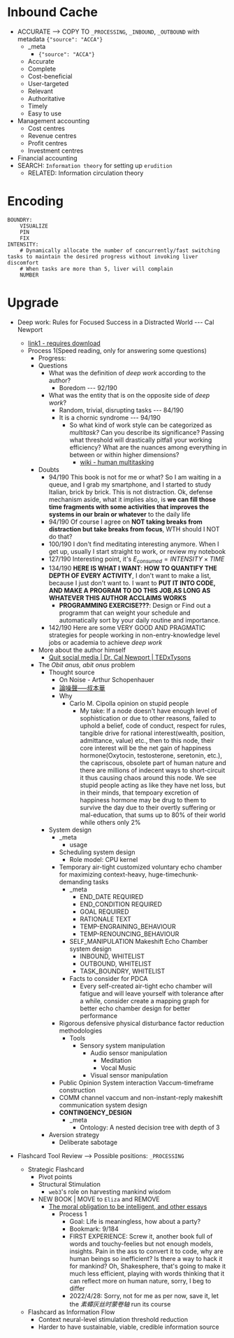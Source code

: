 # Inbound Cache
- ACCURATE --> COPY TO `_PROCESSING`, `_INBOUND`, `_OUTBOUND` with metadata `{"source": "ACCA"}`
  - _meta
    - `{"source": "ACCA"}`
  - Accurate
  - Complete
  - Cost-beneficial
  - User-targeted
  - Relevant
  - Authoritative
  - Timely
  - Easy to use
- Management accounting
  - Cost centres
  - Revenue centres
  - Profit centres
  - Investment centres
- Financial accounting
- SEARCH: `Information theory` for setting up `erudition`
  - RELATED: Information circulation theory

# Encoding
```
BOUNDRY:  
    VISUALIZE  
    PIN  
    FIX  
INTENSITY:  
    # Dynamically allocate the number of concurrently/fast switching tasks to maintain the desired progress without invoking liver discomfort  
    # When tasks are more than 5, liver will complain
    NUMBER

```


# Upgrade
- Deep work: Rules for Focused Success in a Distracted World --- Cal Newport
  - [link1 - requires download](https://github.com/kerenskybr/26_weeks_datascience/blob/master/Week-02-Numpy-Basic/Deep%20Work:%20Rules%20for%20focused%20success%20in%20a%20distracted%20world%20(%20PDFDrive.com%20).pdf)
  - Process 1(Speed reading, only for answering some questions)
    - Progress:
    - Questions
      - What was the definition of *deep work* according to the author?
        - Boredom --- 92/190
      - What was the entity that is on the opposite side of *deep work*?
        - Random, trivial, disrupting tasks --- 84/190
        - It is a chornic syndrome --- 94/190
          - So what kind of work style can be categorized as *multitask?* Can you describe its significance? Passing what threshold will drastically pitfall your working efficiency? What are the nuances among everything in between or within higher dimensions?
            - [wiki - human multitasking](https://en.wikipedia.org/wiki/Human_multitasking)
    - Doubts
      - 94/190 This book is not for me or what? So I am waiting in a queue, and I grab my smartphone, and I started to study Italian, brick by brick. This is not distraction. Ok, defense mechanism aside, what it implies also, is **we can fill those time fragments with some activities that improves the systems in our brain or whatever** to the daily life
      - 94/190 Of course I agree on **NOT taking breaks from distraction but take breaks from focus**, WTH should I NOT do that?
      - 100/190 I don't find meditating interesting anymore. When I get up, usually I start straight to work, or review my notebook
      - 127/190 Interesting point, it's $E_{consumed}=INTENSITY\times TIME$
      - 134/190 **HERE IS WHAT I WANT**: **HOW TO QUANTIFY THE DEPTH OF EVERY ACTIVITY**, I don't want to make a list, because I just don't want to. I want to **PUT IT INTO CODE, AND MAKE A PROGRAM TO DO THIS JOB**,**AS LONG AS WHATEVER THIS AUTHOR ACCLAIMS WORKS**
        - **PROGRAMMING EXERCISE???**: Design or Find out a programm that can weight your schedule and automatically sort by your daily routine and importance.
      - 142/190 Here are some VERY GOOD AND PRAGMATIC strategies for people working in non-entry-knowledge level jobs or academia to achieve *deep work*
    - More about the author himself
      - [Quit social media | Dr. Cal Newport | TEDxTysons](https://www.youtube.com/watch?v=3E7hkPZ-HTk)
    - The *Obit anus, abit onus* problem
      - Thought source
        - On Noise - Arthur Schopenhauer
        - [論噪聲—–叔本華](https://www.soundbox.hk/lun-zao-sheng-shu-ben-hua/)
        - Why
          - Carlo M. Cipolla opinion on stupid people
            - My take: If a node doesn't have enough level of sophistication or due to other reasons, failed to uphold a belief, code of conduct, respect for rules, tangible drive for rational interest(wealth, position, admittance, value) etc., then to this node, their core interest will be the net gain of happiness hormone(Oxytocin, testosterone, seretonin, etc.), the capriscous, obsolete part of human nature and there are millions of indecent ways to short-circuit it thus causing chaos around this node. We see stupid people acting as like they have net loss, but in their minds, that tempoary excretion of happiness hormone may be drug to them to survive the day due to their overtly suffering or mal-education, that sums up to 80% of their world while others only 2%
      - System design
        - _meta
          - usage
        - Scheduling system design
          - Role model: CPU kernel
        - Temporary air-tight customized voluntary echo chamber for maximizing context-heavy, huge-timechunk-demanding tasks
          - _meta
            - END_DATE REQUIRED
            - END_CONDITION REQUIRED
            - GOAL REQUIRED
            - RATIONALE TEXT
            - TEMP-ENGRAINING_BEHAVIOUR 
            - TEMP-RENOUNCING_BEHAVIOUR
          - SELF_MANIPULATION Makeshift Echo Chamber system design
            - INBOUND, WHITELIST
            - OUTBOUND, WHITELIST
            - TASK_BOUNDRY, WHITELIST
          - Facts to consider for PDCA
            - Every self-created air-tight echo chamber will fatigue and will leave yourself with tolerance after a while, consider create a mapping graph for better echo chamber design for better performance
        - Rigorous defensive physical disturbance factor reduction methodologies
          - Tools
            - Sensory system manipulation
              - Audio sensor manipulation
                - Meditation
                - Vocal Music
              - Visual sensor manipulation
        - Public Opinion System interaction Vaccum-timeframe construction
        - COMM channel vaccum and non-instant-reply makeshift communication system design
        - __CONTINGENCY_DESIGN__
          - _meta
            - Ontology: A nested decision tree with depth of 3
      - Aversion strategy
        - Deliberate sabotage



- Flashcard Tool Review --> Possible positions: `_PROCESSING`
  - Strategic Flashcard
    - Pivot points
    - Structural Stimulation
      - `web3`'s role on harvesting mankind wisdom
    - NEW BOOK | MOVE to `Eliza` and REMOVE
      - [The moral obligation to be intelligent, and other essays](https://ia600209.us.archive.org/6/items/cu31924022390532/cu31924022390532.pdf)
        - Process 1
          - Goal: Life is meaningless, how about a party?
          - Bookmark: 9/184
          - FIRST EXPERIENCE: Screw it, another book full of words and touchy-feelies but not enough models, insights. Pain in the ass to convert it to code, why are human beings so inefficient? Is there a way to hack it for mankind? Oh, Shakesphere, that's going to make it much less efficient, playing with words thinking that it can reflect more on human nature, sorry, I beg to differ
          - 2022/4/28: Sorry, not for me as per now, save it, let the *素蟫灰丝时蒙卷轴* run its course
  - Flashcard as Information Flow
    - Context neural-level stimulation threshold reduction
    - Harder to have sustainable, viable, credible information source
